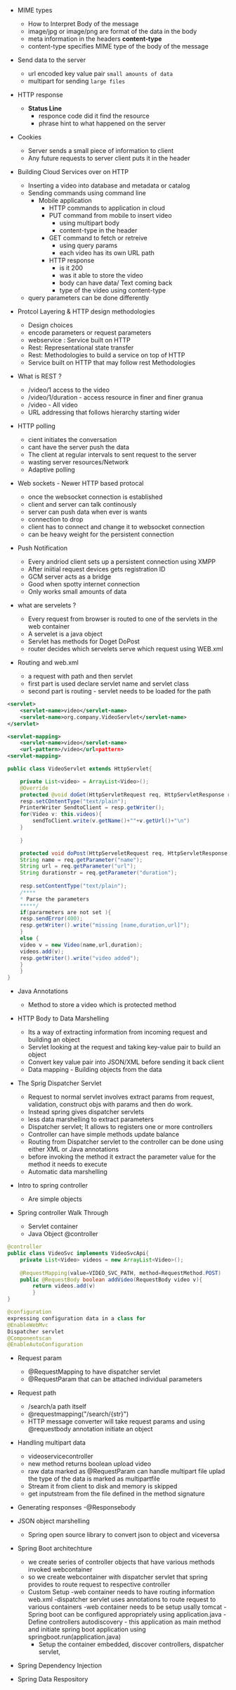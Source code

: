 * MIME types
	- How to Interpret Body of the message
	- image/jpg or image/png are format of the data in the body
	- meta information in the headers __content-type__
	- content-type specifies MIME type of the body of the message

* Send data to the server
	- url encoded key value pair `small amounts of data`
	- multipart for sending `large files`

* HTTP response
	- __Status Line__
		- responce code did it find the resource
		- phrase hint to what happened on the server

* Cookies
	- Server sends a small piece of information to client
	- Any future requests to server client puts it in the header

* Building Cloud Services over on HTTP
	- Inserting a video into database and metadata or catalog
	- Sending commands using command line
		- Mobile application
			- HTTP commands to application in cloud
			- PUT command from mobile to insert video
				- using multipart body
				- content-type in the header
			- GET command to fetch or retreive
				- using query params
				- each video has its own URL path
			- HTTP response
				- is it 200
				- was it able to store the video 
				- body can have data/ Text coming back
				- type of the video using content-type
	- query parameters can be done differently

* Protcol Layering & HTTP design methodologies
	- Design choices
	- encode parameters or request parameters
	- webservice : Service built on HTTP
	- Rest: Representational state transfer
	- Rest: Methodologies to build a service on top of HTTP
	- Service built on HTTP that may follow rest Methodologies

* What is REST ?
	- /video/1 access to the video
	- /video/1/duration - access resource in finer and finer granua
	- /video - All video
	- URL addressing that follows hierarchy starting wider
* HTTP polling
	- cient initiates the conversation
	- cant have the server push the data
	- The client at regular intervals to sent request to the server
	- wasting server resources/Network
	- Adaptive polling
* Web sockets - Newer HTTP based protocal
	- once the websocket connection is established
	- client and server can talk continously
	- server can push data when ever is wants
	- connection to drop
	- client has to connect and change it to websocket connection
	- can be heavy weight for the persistent connection

* Push Notification
	- Every andriod client sets up a persistent connection using XMPP
	- After iniitial request devices gets registration ID
	- GCM server acts as a bridge
	- Good when spotty internet connection
	- Only works small amounts of data

* what are servelets ?
	- Every request from browser is routed to one of the servlets in the web container
	- A servelet is a java object 
	- Servlet has methods for Doget DoPost
	- router decides which servelets serve which request using WEB.xml

* Routing and web.xml
	- a request with path and then servlet
	- first part is used declare servlet name and servlet class
	- second part is routing - servlet needs to be loaded for the path
``` xml	
<servlet>
	<servlet-name>video</servlet-name>
	<servlet-name>org.company.VideoServlet</servlet-name>
</servlet>

<servlet-mapping>
	<servlet-name>video</servlet-name>
	<url-pattern>/video</url=pattern>
<servlet-mapping>
```

``` java
public class VideoServlet extends HttpServlet{

	private List<video> = ArrayList<Video>();
	@Override
	protected @void doGet(HttpServletRequest req, HttpServletResponse resp){
	resp.setCOntentType("text/plain");	
	PrinterWriter SendtoClient = resp.getWriter();
	for(Video v: this.videos){
		sendToClient.write(v.getName()+""+v.getUrl()+"\n")
	}
		
	}

	protected void doPost(HttpServeletRequest req, HttpServletResponse res){
	String name = req.getParameter("name");
	String url = req.getParameter("url");
	String durationstr = req.getParameter("duration");
	
	resp.setContentType("text/plain");
	/****
	* Parse the parameters
	*****/
	if(pararmeters are not set ){
	resp.sendError(400);
	resp.getWriter().write("missing [name,duration,url]");
	}
	else {
	video v = new Video(name,url,duration);
	videos.add(v);
	resp.getWriter().write("video added");
	}
	}
}
```

* Java Annotations
	- Method to store a video which is protected method

* HTTP Body to  Data Marshelling
	- Its a way of extracting information from incoming request and building an object
	- Servlet looking at the request and taking key-value pair to build an object
	- Convert key value pair into JSON/XML before sending it back client
	- Data mapping - Building objects from the data

* The Sprig Dispatcher Servlet
	- Request to normal servlet involves extract params from request, validation, construct objs with params and then do work.
	- Instead spring gives dispatcher servlets
	- less data marshelling to extract parameters
	- Dispatcher servlet; It allows to registers one or more controllers
	- Controller can have simple methods update balance
	- Routing from Dispatcher servlet to the controller can be done using either XML or Java annotations
	- before invoking the method it extract the parameter value for the method it needs to execute
	- Automatic data marshelling
* Intro to spring controller
	- Are simple objects

* Spring controller Walk Through
	- Servlet container
	- Java Object @controller
``` java
@controller
public class VideoSvc implements VideoSvcApi{
	private List<Video> videos = new ArrayList<Video>();
	
	@RequestMapping(value=VIDEO_SVC_PATH, method=RequestMethod.POST)
	public @RequestBody boolean addVideo(RequestBody video v){
		return videos.add(v)
		}
}

@configuration
expressing configuration data in a class for
@EnableWebMvc
Dispatcher servlet
@Componentscan
@EnableAutoConfiguration


```
	

* Request param
	- @RequestMapping to have dispatcher servlet 
	- @RequestParam that can be attached individual parameters

* Request path
	- /search/a path itself 
	- @requestmapping("/search/{str}")
	- HTTP message converter will take request params and using
	@requestbody annotation initiate an object

* Handling multipart data
	- videoservicecontroller
	- new method returns boolean upload video
	- raw data marked as @RequestParam can handle multipart file uplad
	the type of the data is marked as multipartfile
	- Stream it from client to disk and memory is skipped
	- get inputstream from the file defined in the method signature
* Generating responses
	-@Responsebody
* JSON object marshelling
	- Spring open source library to convert json to object and viceversa

* Spring Boot architechture
	- we create series of controller objects that have various methods invoked webcontainer 
	- so we create webcontainer with dispatcher servlet that spring provides to route request to respective controller
	- Custom Setup
		-web container needs to have routing information web.xml
		-dispatcher servlet uses annotations to route request to various containers
		-web container needs to be setup usally tomcat
		-Spring boot can be configured appropriately using application.java
			- Define controllers autodiscovery
			- this application as main method and initiate spring boot application using springboot.run(application.java)
		- Setup the container embedded, discover controllers, dispatcher servlet, 


* Spring Dependency Injection
* Spring Data Respository


